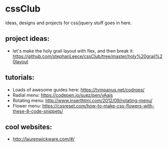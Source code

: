 # cssClub
ideas, designs and projects for css/jquery stuff goes in here.

## project ideas:

- let's make the holy grail layout with flex, and then break it: https://github.com/stephanLeece/cssClub/tree/master/holy%20grail%20layout

## tutorials:
- Loads of awesome guides here: https://tympanus.net/codrops/
- Radial menu: https://codepen.io/suez/pen/vAais
- Rotating menu: http://www.inserthtml.com/2012/09/rotating-menu/
- Flower menu: https://cssreset.com/how-to-make-css-flowers-with-these-8-code-snippets/

 ## cool websites:

- http://laurenwickware.com/#/






